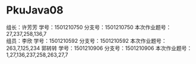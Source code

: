 # PkuJava08
组长：许芳芳 学号：1501210750 分支号：1501210750 本次作业题号：27,237,258,136,7          
组员：李欣   学号：1501210592 分支号：1501210592 本次作业题号：263,7,125,234
      郭转转 学号：1501210906 分支号：1501210906 本次作业题号：1,27,136,237,258,263,27,7


